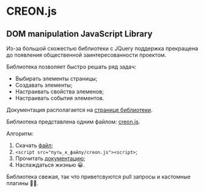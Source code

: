 # CREON.js

## DOM manipulation JavaScript Library

Из-за большой схожестью библиотеки с JQuery поддержка прекращена до появления общественной заинтересованности проектом.

Библиотека позволяет быстро решать ряд задач:

- Выбирать элементы страницы;
- Создавать элементы;
- Настраивать свойства элеменов;
- Настраивать события элементов.

Документация располагается на [странице библиотеки](https://fritylo.github.io/creon/).

Библиотека представлена одним файлом: [creon.js](https://raw.githubusercontent.com/fritylo/creon/master/src/creon.js).

Алгоритм:

1. Скачать [файл](https://raw.githubusercontent.com/fritylo/creon/master/src/creon.js);
2. `<script src="путь_к_файлу/creon.js"><script>`;
3. Прочитать [документацию](https://fritylo.github.io/creon/);
4. Наслаждаться жизнью 😀.

Библиотека свежая, так что приветсвуются pull запросы и кастомные плагины 👌🏿.
